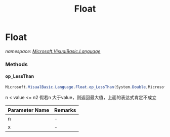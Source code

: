 ﻿---
title: Float
---

# Float
_namespace: [Microsoft.VisualBasic.Language](N-Microsoft.VisualBasic.Language.html)_





### Methods

#### op_LessThan
```csharp
Microsoft.VisualBasic.Language.Float.op_LessThan(System.Double,Microsoft.VisualBasic.Language.Float)
```
n < value <= n2
 假若n 大于value，则返回最大值，上面的表达式肯定不成立

|Parameter Name|Remarks|
|--------------|-------|
|n|-|
|x|-|



